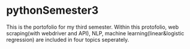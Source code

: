 # pythonSemester3
This is the portofolio for my third semester. Within this protofolio, web scraping(with webdriver and API), NLP, machine learning(linear&logistic regression) are included in four topics seperately.
